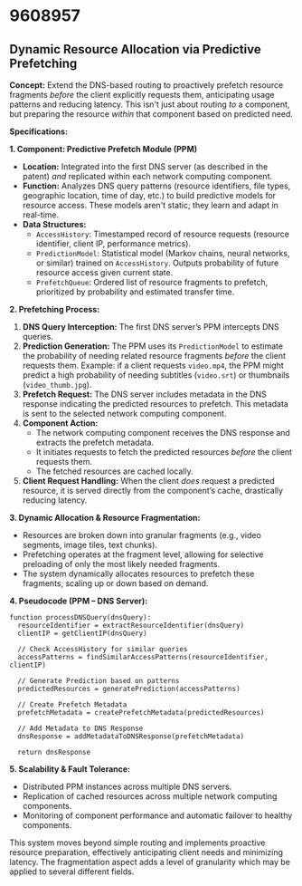 # 9608957

## Dynamic Resource Allocation via Predictive Prefetching

**Concept:** Extend the DNS-based routing to proactively prefetch resource fragments *before* the client explicitly requests them, anticipating usage patterns and reducing latency. This isn't just about routing *to* a component, but preparing the resource *within* that component based on predicted need.

**Specifications:**

**1. Component: Predictive Prefetch Module (PPM)**

*   **Location:** Integrated into the first DNS server (as described in the patent) *and* replicated within each network computing component.
*   **Function:** Analyzes DNS query patterns (resource identifiers, file types, geographic location, time of day, etc.) to build predictive models for resource access. These models aren't static; they learn and adapt in real-time.
*   **Data Structures:**
    *   `AccessHistory`: Timestamped record of resource requests (resource identifier, client IP, performance metrics).
    *   `PredictionModel`:  Statistical model (Markov chains, neural networks, or similar) trained on `AccessHistory`. Outputs probability of future resource access given current state.
    *   `PrefetchQueue`: Ordered list of resource fragments to prefetch, prioritized by probability and estimated transfer time.

**2. Prefetching Process:**

1.  **DNS Query Interception:** The first DNS server’s PPM intercepts DNS queries.
2.  **Prediction Generation:** The PPM uses its `PredictionModel` to estimate the probability of needing related resource fragments *before* the client requests them. Example: if a client requests `video.mp4`, the PPM might predict a high probability of needing subtitles (`video.srt`) or thumbnails (`video_thumb.jpg`).
3.  **Prefetch Request:**  The DNS server includes metadata in the DNS response indicating the predicted resources to prefetch. This metadata is sent to the selected network computing component.
4.  **Component Action:**
    *   The network computing component receives the DNS response and extracts the prefetch metadata.
    *   It initiates requests to fetch the predicted resources *before* the client requests them.
    *   The fetched resources are cached locally.
5.  **Client Request Handling:** When the client *does* request a predicted resource, it is served directly from the component’s cache, drastically reducing latency.

**3. Dynamic Allocation & Resource Fragmentation:**

*   Resources are broken down into granular fragments (e.g., video segments, image tiles, text chunks).
*   Prefetching operates at the fragment level, allowing for selective preloading of only the most likely needed fragments.
*   The system dynamically allocates resources to prefetch these fragments, scaling up or down based on demand.

**4. Pseudocode (PPM – DNS Server):**

```pseudocode
function processDNSQuery(dnsQuery):
  resourceIdentifier = extractResourceIdentifier(dnsQuery)
  clientIP = getClientIP(dnsQuery)

  // Check AccessHistory for similar queries
  accessPatterns = findSimilarAccessPatterns(resourceIdentifier, clientIP)

  // Generate Prediction based on patterns
  predictedResources = generatePrediction(accessPatterns)

  // Create Prefetch Metadata
  prefetchMetadata = createPrefetchMetadata(predictedResources)

  // Add Metadata to DNS Response
  dnsResponse = addMetadataToDNSResponse(prefetchMetadata)

  return dnsResponse
```

**5. Scalability & Fault Tolerance:**

*   Distributed PPM instances across multiple DNS servers.
*   Replication of cached resources across multiple network computing components.
*   Monitoring of component performance and automatic failover to healthy components.

This system moves beyond simple routing and implements proactive resource preparation, effectively anticipating client needs and minimizing latency. The fragmentation aspect adds a level of granularity which may be applied to several different fields.